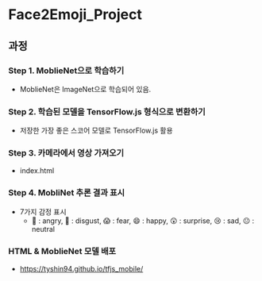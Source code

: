 # Face2Emoji_Project

## 과정
### Step 1. MoblieNet으로 학습하기
- MoblieNet은 ImageNet으로 학습되어 있음.

### Step 2. 학습된 모델을 TensorFlow.js 형식으로 변환하기
- 저장한 가장 좋은 스코어 모델로 TensorFlow.js 활용

### Step 3. 카메라에서 영상 가져오기
- index.html

### Step 4. MobliNet 추론 결과 표시
- 7가지 감정 표시
  - 🤬 : angry, 🤢 : disgust, 😱 : fear, 😄 : happy, 😲 : surprise, 😢 : sad, 😐 : neutral
 

### HTML & MoblieNet 모델 배포
- https://tyshin94.github.io/tfjs_mobile/
